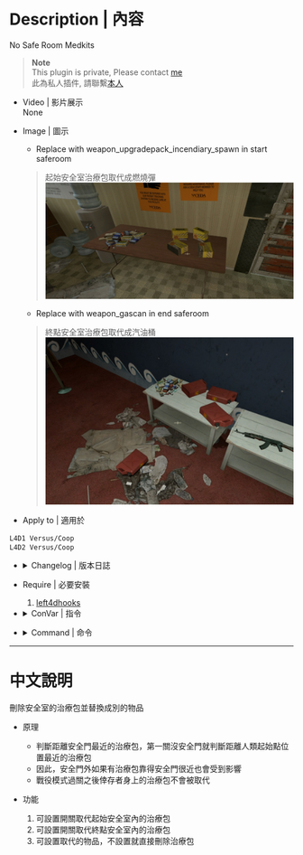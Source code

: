 # Description | 內容
No Safe Room Medkits

> __Note__ <br/>
This plugin is private, Please contact [me](https://github.com/fbef0102/Game-Private_Plugin#私人插件列表-private-plugins-list)<br/>
此為私人插件, 請聯繫[本人](https://github.com/fbef0102/Game-Private_Plugin#私人插件列表-private-plugins-list)

* Video | 影片展示
<br/>None

* Image | 圖示
	* Replace with weapon_upgradepack_incendiary_spawn in start saferoom
	> 起始安全室治療包取代成燃燒彈
	<br/>![L4D_NoSafeRoomMedKits_1](image/L4D_NoSafeRoomMedKits_1.jpg)

	* Replace with weapon_gascan in end saferoom
	> 終點安全室治療包取代成汽油桶
	<br/>![L4D_NoSafeRoomMedKits_2](image/L4D_NoSafeRoomMedKits_2.jpg)

* Apply to | 適用於
```
L4D1 Versus/Coop
L4D2 Versus/Coop
```

* <details><summary>Changelog | 版本日誌</summary>

	```php
	//Crimson_Fox @ 2009 - 2010
	//alasfourom @ 2022
	//Harry @ 2022
	```
	* v1.0.3
		* Add one Convar
		* Support ending saferoom
		* Support Coop Map Transition

	* v1.0.2 by alasfourom
		* Added 3 Convars For Personal Use

	* v1.0.1
		* [Original Post by Crimson_Fox](https://forums.alliedmods.net/showthread.php?p=1032403?p=1032403)
</details>

* Require | 必要安裝
	1. [left4dhooks](https://forums.alliedmods.net/showthread.php?t=321696)

* <details><summary>ConVar | 指令</summary>

	* cfg/sourcemod/L4D_NoSafeRoomMedKits.cfg
	```php
	// You Can Replace Med-Kits With Either [weapon_adrenaline_spawn] Or [weapon_pain_pills_spawn] While [Empty For No Items]
	// See more: https://developer.valvesoftware.com/wiki/List_of_L4D2_Entities
	l4d_no_saferoom_medkits_change "weapon_pain_pills_spawn"

	// Enable NoSafreRoomMedKits in end saferoom [1 = Enable, 0 = Disable]
	l4d_no_saferoom_medkits_end_enable "1"

	// Enable NoSafreRoomMedKits in start saferoom [1 = Enable, 0 = Disable]
	l4d_no_saferoom_medkits_start_enable "1"

	// Turn on the plugin in these game modes. 0=All, 1=Coop, 2=Versus. Add numbers together.
	l4d_no_saferoom_medkits_tog "0"
	```
</details>

* <details><summary>Command | 命令</summary>
	None
</details>

- - - -
# 中文說明
刪除安全室的治療包並替換成別的物品

* 原理
	* 判斷距離安全門最近的治療包，第一關沒安全門就判斷距離人類起始點位置最近的治療包
	* 因此，安全門外如果有治療包靠得安全門很近也會受到影響
	* 戰役模式過關之後倖存者身上的治療包不會被取代

* 功能
	1. 可設置開關取代起始安全室內的治療包
	2. 可設置開關取代終點安全室內的治療包
	3. 可設置取代的物品，不設置就直接刪除治療包

